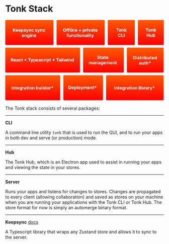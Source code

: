 # Tonk Stack

![image of tonk stock](../images/components.png)

The Tonk stack consists of several packages:

---

**CLI**

A command line utility `tonk` that is used to run the GUI, and to run your apps in both dev and serve (or production) mode.

---

**Hub**

The Tonk Hub, which is an Electron app used to assist in running your apps and viewing the state in your stores.

---

**Server**

Runs your apps and listens for changes to stores. Changes are propagated to every client (allowing collaboration) and saved as stores on your machine when you are running your applications with the Tonk CLI or Tonk Hub. The store format for now is simply an automerge binary format.

---

**Keepsync** [docs](keepsync.md)

A Typescript library that wraps any Zustand store and allows it to sync to the server.

